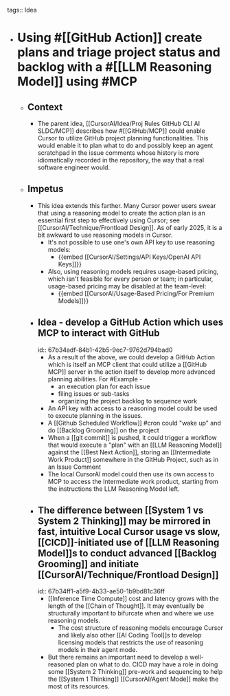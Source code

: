 tags:: Idea

- # Using #[[GitHub Action]] create plans and triage project status and backlog with a #[[LLM Reasoning Model]] using #MCP
	- ## Context
		- The parent idea, [[CursorAI/Idea/Proj Rules GitHub CLI AI SLDC/MCP]] describes how #[[GitHub/MCP]] could enable Cursor to utilize GitHub project planning functionalities. This would enable it to plan what to do and possibly keep an agent scratchpad in the issue comments whose history is more idiomatically recorded in the repository, the way that a real software engineer would.
	- ## Impetus
		- This idea extends this farther. Many Cursor power users swear that using a reasoning model to create the action plan is an essential first step to effectively using Cursor; see [[CursorAI/Technique/Frontload Design]]. As of early 2025, it is a bit awkward to use reasoning models in Cursor.
			- It's not possible to use one's own API key to use reasoning models:
				- {{embed [[CursorAI/Settings/API Keys/OpenAI API Keys]]}}
			- Also, using reasoning models requires usage-based pricing, which isn't feasible for every person or team; in particular, usage-based pricing may be disabled at the team-level:
				- {{embed [[CursorAI/Usage-Based Pricing/For Premium Models]]}}
		- ## Idea - develop a GitHub Action which uses MCP to interact with GitHub
		  id:: 67b34adf-84b1-42b5-9ec7-9762d794bad0
			- As a result of the above, we could develop a GitHub Action which is itself an MCP client that could utilize a [[GitHub MCP]] server in the action itself to develop more advanced planning abilities. For #Example -
				- an execution plan for each issue
				- filing issues or sub-tasks
				- organizing the project backlog to sequence work
			- An API key with access to a reasoning model could be used to execute planning in the issues.
			- A [[Github Scheduled Workflow]] #cron could "wake up" and do [[Backlog Grooming]] on the project
			- When a [[git commit]] is pushed, it could trigger a workflow that would execute a "plan" with an [[LLM Reasoning Model]] against the [[Best Next Action]], storing an [[Intermediate Work Product]] somewhere in the GitHub Project, such as in an Issue Comment
			- The local CursorAI model could then use its own access to MCP to access the Intermediate work product, starting from the instructions the LLM Reasoning Model left.
		- ## The difference between [[System 1 vs System 2 Thinking]] may be mirrored in fast, intuitive Local Cursor usage vs slow, [[CICD]]-initiated use of [[LLM Reasoning Model]]s to conduct advanced [[Backlog Grooming]] and initiate [[CursorAI/Technique/Frontload Design]]
		  id:: 67b34ff1-a5f9-4b33-ae50-1b9bd81c36ff
			- [[Inference Time Compute]] cost and latency grows with the length of the [[Chain of Thought]]. It may eventually be structurally important to bifurcate when and where we use reasoning models.
				- The cost structure of reasoning models encourage Cursor and likely also other [[AI Coding Tool]]s to develop licensing models that restricts the use of reasoning models in their agent mode.
			- But there remains an important need to develop a well-reasoned plan on what to do. CICD may have a role in doing some [[System 2 Thinking]] pre-work and sequencing to help the [[System 1 Thinking]] [[CursorAI/Agent Mode]] make the most of its resources.